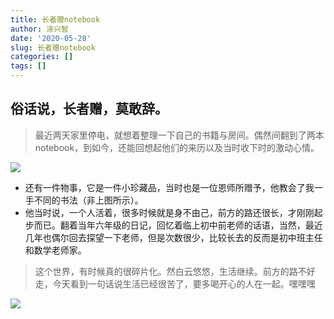 ```yaml
---
title: 长者赠notebook
author: 涂兴智
date: '2020-05-28'
slug: 长者赠notebook
categories: []
tags: []
--- 
```

## 俗话说，长者赠，莫敢辞。
> 最近两天家里停电，就想着整理一下自己的书籍与房间。偶然间翻到了两本notebook，到如今，还能回想起他们的来历以及当时收下时的激动心情。

![](/post/2020-05-28-长者赠notebook_files/4177E0864E47F4E761E753EFE6A009C6.jpg)
+ 还有一件物事，它是一件小珍藏品，当时也是一位恩师所赠予，他教会了我一手不同的书法（非上图所示）。
+ 他当时说，一个人活着，很多时候就是身不由己，前方的路还很长，才刚刚起步而已。翻着当年六年级的日记，回忆着临上初中前老师的话语，当然，最近几年也偶尔回去探望一下老师，但是次数很少，比较长去的反而是初中班主任和数学老师家。
> 这个世界，有时候真的很碎片化。然白云悠悠，生活继续。前方的路不好走，今天看到一句话说生活已经很苦了，要多喝开心的人在一起。嘿嘿嘿

![](/post/2020-05-28-长者赠notebook_files/EC4CD29D19CD4BC96197A54C62676484.png)
